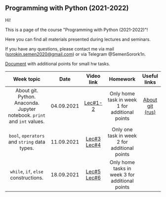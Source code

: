 ## Programming with Python (2021-2022)

Hi!

This is a page of the course "Programming with Python (2021-2022)"! 

Here you can find all materials presented during lectures and seminars.

If you have any questions, please contact me via mail (sorokin.semen2020@gmail.com) or via Telegram @SemenSorork1n. 

[Document](https://docs.google.com/spreadsheets/d/1v6MySSbAzcBCfiD18qBblUKiH5YmDgGtg8SyevG_8Rg/edit?usp=sharing) with additional points for small hw tasks.

| Week topic | Date | Video link | Homework | Useful links |
| :---: | :---: | :---: | :---: | :---: |
| About git. Python. Anaconda. Jupyter notebook. `print` and  `int` values.| 04.09.2021 | [Lec#1-2](https://www.youtube.com/watch?v=eFXEo1m4Lzg)  | Only home task in week 1 for additional points| [About git (rus)](https://www.youtube.com/watch?v=SEvR78OhGtw) |
| `bool`, `operators` and  `string` data types.| 11.09.2021 | [Lec#3](https://eduhseru.sharepoint.com/sites/211539/Shared%20Documents/General/Recordings/%D0%A1%D0%BE%D0%B1%D1%80%D0%B0%D0%BD%D0%B8%D0%B5%20%D0%B2%20%D0%BA%D0%B0%D0%BD%D0%B0%D0%BB%D0%B5%20_General_-20210911_131323-%D0%97%D0%B0%D0%BF%D0%B8%D1%81%D1%8C%20%D1%81%D0%BE%D0%B1%D1%80%D0%B0%D0%BD%D0%B8%D1%8F.mp4?web=1) [Lec#4](https://eduhseru.sharepoint.com/sites/211539/Shared%20Documents/General/Recordings/%D0%A1%D0%BE%D0%B1%D1%80%D0%B0%D0%BD%D0%B8%D0%B5%20%D0%B2%20%D0%BA%D0%B0%D0%BD%D0%B0%D0%BB%D0%B5%20_General_-20210911_144850-%D0%97%D0%B0%D0%BF%D0%B8%D1%81%D1%8C%20%D1%81%D0%BE%D0%B1%D1%80%D0%B0%D0%BD%D0%B8%D1%8F.mp4?web=1)  | Only one task in week 2 for additional points|  |
| `while`, `if`, `else` constructions.| 18.09.2021 | [Lec#5](https://eduhseru.sharepoint.com/sites/211539/Shared%20Documents/General/Recordings/%D0%9B%D0%B5%D0%BA%D1%86%D0%B8%D1%8F%20%E2%84%963-20210918_130621-%D0%97%D0%B0%D0%BF%D0%B8%D1%81%D1%8C%20%D1%81%D0%BE%D0%B1%D1%80%D0%B0%D0%BD%D0%B8%D1%8F.mp4?web=1) [Lec#6](https://eduhseru.sharepoint.com/sites/211539/Shared%20Documents/General/Recordings/%D0%9B%D0%B5%D0%BA%D1%86%D0%B8%D1%8F%20%E2%84%963-20210918_145451-%D0%97%D0%B0%D0%BF%D0%B8%D1%81%D1%8C%20%D1%81%D0%BE%D0%B1%D1%80%D0%B0%D0%BD%D0%B8%D1%8F.mp4?web=1) | Only home tasks in week 3 for additional points| |
